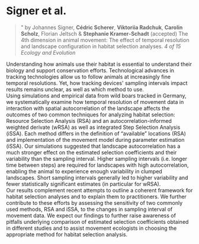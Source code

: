 # Signer et al. 

> " by Johannes Signer, **Cédric Scherer**, **Viktoriia Radchuk**, **Carolin Scholz**, Florian Jeltsch & **Stephanie Kramer‐Schadt** (accepted) The 4th dimension in animal movement: The effect of temporal resolution and landscape configuration in habitat selection analyses. *4 of 15
Ecology and Evolution*

Understanding how animals use their habitat is essential to understand their biology and support conservation efforts. Technological advances in tracking technologies allow us to follow animals at increasingly fine temporal resolutions. Yet, how tracking devices' sampling intervals impact results remains unclear, as well as which method to use.  
Using simulations and empirical data from wild boars tracked in Germany, we systematically examine how temporal resolution of movement data in interaction with spatial autocorrelation of the landscape affects the outcomes of two common techniques for analyzing habitat selection: Resource Selection Analysis (RSA) and an autocorrelation-informed weighted derivate (wRSA) as well as integrated Step Selection Analysis (iSSA). Each method differs in the definition of “available” locations (RSA) and implementation of the movement model during parameter estimation (iSSA). 
Our simulations suggested that landscape autocorrelation has a much stronger effect on the estimated selection coefficients and their variability than the sampling interval. Higher sampling intervals (i.e. longer time between steps) are required for landscapes with high autocorrelation, enabling the animal to experience enough variability in clumped landscapes. Short sampling intervals generally led to higher variability and fewer statistically significant estimates (in particular for wRSA).  
Our results complement recent attempts to outline a coherent framework for habitat selection analyses and to explain them to practitioners. We further contribute to these efforts by assessing the sensitivity of two commonly used methods, RSA and iSSA, to the changes in sampling interval of movement data. We expect our findings to further raise awareness of pitfalls underlying comparison of estimated selection coefficients obtained in different studies and to assist movement ecologists in choosing the appropriate method for habitat selection analysis. 
